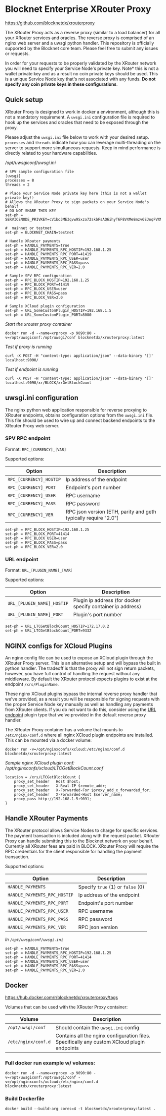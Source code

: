 # Blocknet Enterprise XRouter Proxy
https://github.com/blocknetdx/xrouterproxy

The XRouter Proxy acts as a reverse proxy (similar to a load balancer) for all your XRouter services and oracles. The reverse proxy is comprised of an nginx web server and a uwsgi python handler. This repository is officially supported by the Blocknet core team. Please feel free to submit any issues or requests.

In order for your requests to be properly validated by the XRouter network you will need to specify your Service Node's private key. Note* this is not a wallet private key and as a result no coin private keys should be used. This is a unique Service Node key that's not associated with any funds. **Do not specify any coin private keys in these configurations**. 

## Quick setup

XRouter Proxy is designed to work in docker a environment, although this is not a mandatory requirement. A `uwsgi.ini` configuration file is required to hook up the services and oracles that need to be exposed through the proxy.

Please adjust the `uwsgi.ini` file below to work with your desired setup. `processes` and `threads` indicate how you can leverage multi-threading on the server to support more simultaneous requests. Keep in mind performance is directly related to your hardware capabilities.

*/opt/uwsgiconf/uwsgi.ini*
```
# SPV sample configuration file
[uwsgi]
processes = 8
threads = 2

# Place your Service Node private key here (this is not a wallet private key!)
# Allows the XRouter Proxy to sign packets on your Service Node's behalf
# DO NOT SHARE THIS KEY
set-ph = SERVICENODE_PRIVKEY=cV1bo3ME3qvw9Sxzo72skbFsAQ6ihyT6F8VXMe8mzv6EJoqFVXMV

#  mainnet or testnet
set-ph = BLOCKNET_CHAIN=testnet

# Handle XRouter payments
set-ph = HANDLE_PAYMENTS=true
set-ph = HANDLE_PAYMENTS_RPC_HOSTIP=192.168.1.25
set-ph = HANDLE_PAYMENTS_RPC_PORT=41419
set-ph = HANDLE_PAYMENTS_RPC_USER=user
set-ph = HANDLE_PAYMENTS_RPC_PASS=pass
set-ph = HANDLE_PAYMENTS_RPC_VER=2.0

# Sample SPV RPC configuration
set-ph = RPC_BLOCK_HOSTIP=192.168.1.25
set-ph = RPC_BLOCK_PORT=41419
set-ph = RPC_BLOCK_USER=user
set-ph = RPC_BLOCK_PASS=pass
set-ph = RPC_BLOCK_VER=2.0

# Sample XCloud plugin configuration
set-ph = URL_SomeCustomPlugin_HOSTIP=192.168.1.5
set-ph = URL_SomeCustomPlugin_PORT=8080

```

*Start the xrouter proxy container*

```
docker run -d --name=xrproxy -p 9090:80 -v=/opt/uwsgiconf:/opt/uwsgi/conf blocknetdx/xrouterproxy:latest
```

*Test if proxy is running*

```
curl -X POST -H "content-type: application/json" --data-binary '[]' localhost:9090/
```

*Test if endpoint is running*

```
curl -X POST -H "content-type: application/json" --data-binary '[]' localhost:9090/xr/BLOCK/xrGetBlockCount
```

## uwsgi.ini configuration

The nginx python web application responsible for reverse proxying to XRouter endpoints, obtains configuration options from the `uwsgi.ini` file. This file should be used to wire up and connect backend endpoints to the XRouter Proxy web server.

### SPV RPC endpoint

Format: `RPC_[CURRENCY]_[VAR]`

Supported options:

| Option                  | Description   |
| -------------------     | ------------- |
| `RPC_[CURRENCY]_HOSTIP` | Ip address of the endpoint |
| `RPC_[CURRENCY]_PORT`   | Endpoint's port number |
| `RPC_[CURRENCY]_USER`   | RPC username |
| `RPC_[CURRENCY]_PASS`   | RPC password |
| `RPC_[CURRENCY]_VER`    | RPC json version (ETH, parity and geth typically require "2.0") |

```
set-ph = RPC_BLOCK_HOSTIP=192.168.1.25
set-ph = RPC_BLOCK_PORT=41414
set-ph = RPC_BLOCK_USER=user
set-ph = RPC_BLOCK_PASS=pass
set-ph = RPC_BLOCK_VER=2.0
``` 

### URL endpoint

Format: `URL_[PLUGIN_NAME]_[VAR]`

Supported options:

| Option                     | Description   |
| ----------------------     | ------------- |
| `URL_[PLUGIN_NAME]_HOSTIP` | Plugin ip address (for docker specify container ip address) |
| `URL_[PLUGIN_NAME]_PORT`   | Plugin's port number |

```
set-ph = URL_LTCGetBlockCount_HOSTIP=172.17.0.2
set-ph = URL_LTCGetBlockCount_PORT=9332
``` 

## NGINX configs for XCloud Plugins

An nginx config file can be used to expose an XCloud plugin through the XRouter Proxy server. This is an alternative setup and will bypass the built in python handler. The tradeoff is that the proxy will not sign return packets, however, you have full control of handling the request without any middleware. By default the XRouter protocol expects plugins to exist at the endpoint `/xrs/PluginName`.

These nginx XCloud plugins bypass the internal reverse proxy handler that we've provided, as a result you will be responsible for signing requests with the proper Service Node key manually as well as handling any payments from XRouter clients. If you do not want to do this, consider using the [URL endpoint](#URL-endpoint) plugin type that we've provided in the default reverse proxy handler. 

The XRouter Proxy container has a volume that mounts to `/etc/nginx/conf.d` where all nginx XCloud plugin endpoints are installed. This can be mounted via a docker volume:

```
docker run -v=/opt/nginxconfs/xcloud:/etc/nginx/conf.d blocknetdx/xrouterproxy:latest
``` 

*Sample nginx XCloud plugin conf: /opt/nginxconfs/xcloud/LTCGetBlockCount.conf*

```
location = /xrs/LTCGetBlockCount {
    proxy_set_header   Host $host;
    proxy_set_header   X-Real-IP $remote_addr;
    proxy_set_header   X-Forwarded-For $proxy_add_x_forwarded_for;
    proxy_set_header   X-Forwarded-Host $server_name;
    proxy_pass http://192.168.1.5:9091;
}
```

## Handle XRouter Payments

The XRouter protocol allows Service Nodes to charge for specific services. The payment transaction is included along with the request packet. XRouter Proxy can handle submitting this to the Blocknet network on your behalf. Currently all XRouter fees are paid in BLOCK. XRouter Proxy will require the RPC credentials for the client responsible for handling the payment transaction.

Supported options:

| Option                       | Description   |
| ---------------------------  | ------------- |
| `HANDLE_PAYMENTS`            | Specify `true` (1) or `false` (0) |
| `HANDLE_PAYMENTS_RPC_HOSTIP` | Ip address of the endpoint |
| `HANDLE_PAYMENTS_RPC_PORT`   | Endpoint's port number |
| `HANDLE_PAYMENTS_RPC_USER`   | RPC username |
| `HANDLE_PAYMENTS_RPC_PASS`   | RPC password |
| `HANDLE_PAYMENTS_RPC_VER`    | RPC json version |

*In `/opt/uwsgiconf/uwsgi.ini`*
```
set-ph = HANDLE_PAYMENTS=true
set-ph = HANDLE_PAYMENTS_RPC_HOSTIP=192.168.1.25
set-ph = HANDLE_PAYMENTS_RPC_PORT=41414
set-ph = HANDLE_PAYMENTS_RPC_USER=user
set-ph = HANDLE_PAYMENTS_RPC_PASS=pass
set-ph = HANDLE_PAYMENTS_RPC_VER=2.0
``` 

## Docker

https://hub.docker.com/r/blocknetdx/xrouterproxy/tags

Volumes that can be used with the XRouter Proxy container:

| Volume              | Description   |
| ------------------- | ------------- |
| `/opt/uwsgi/conf`   | Should contain the `uwsgi.ini` config |
| `/etc/nginx/conf.d` | Contains all the nginx configuration files. Specifically any custom XCloud plugin endpoints |

### Full docker run example w/ volumes:

```
docker run -d --name=xrproxy -p 9090:80 -v=/opt/uwsgiconf:/opt/uwsgi/conf -v=/opt/nginxconfs/xcloud:/etc/nginx/conf.d blocknetdx/xrouterproxy:latest
```

### Build Dockerfile

```
docker build --build-arg cores=4 -t blocknetdx/xrouterproxy:latest . 
```